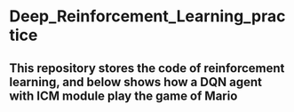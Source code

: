 # Deep_Reinforcement_Learning_practice

## This repository stores the code of reinforcement learning, and below shows how a DQN agent with ICM module play the game of Mario
